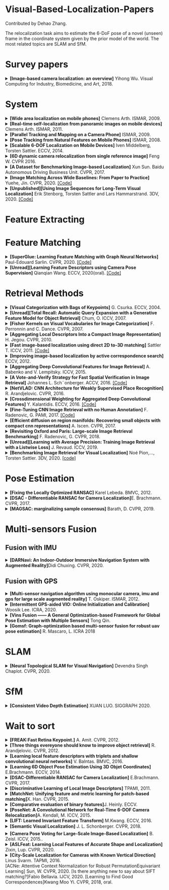 # Visual-Based-Localization-Papers

Contributed by Dehao Zhang.

The relocalization task aims to estimate the 6-DoF pose of a novel (unseen) frame in the coordinate system given by the prior model of the world.  The most related topics are SLAM and SfM.


<h1 id="Surveys">Survey papers</h1>

<details>
<summary> <b>[Image-based camera localization: an overview]</b> Yihong Wu. Visual Computing for Industry, Biomedicine, and Art, 2018. </summary>
</details>


<h1 id="system">System</h1>

<details>
<summary> <b>[Wide area localization on mobile phones]</b> Clemens Arth. ISMAR, 2009.</summary> 
The first step is reconstruction and save the result by PVS(potentially visible sets). Then feature matching and pose etismation... In a normal relocalization way.
</details>

<details>
<summary> <b>[Real-time self-localization from panoramic images on mobile devices]</b> Clemens Arth. ISMAR, 2011.  </summary>
This paper focused on the outdoor scene. The differences of the method and traditional methods are using image stiching to get panoramic images.
</details>
<details>
<summary> <b>[Parallel Tracking and Mapping on a Camera Phone]</b> ISMAR, 2009.</summary>
</details>

<details>
<summary> <b>[Pose Tracking from Natural Features on Mobile Phones]</b> ISMAR, 2008.</summary>
</details>

<details>
<summary> <b>[Scalable 6-DOF Localization on Mobile Devices]</b> Iven Middelberg, Torsten Sattler. ECCV, 2014. </summary>
This work combines the local tracking and global relocalization so they throwed the loop closuring in the tracking. The main contributions of this paper are the three align methods: alignment only once, alignment using the global keyframe positions and alignmnet Using the global 2D-3D matches.
</details>

<details>
<summary> <b>[6D dynamic camera relocalization from single reference image]</b> Feng W. CVPR 2016. </summary>
</details>

<details>
<summary> <b>[A Dataset for Benchmarking Image-based Localization]</b> Xun Sun. Baidu Autonomous Driving Business Unit. CVPR, 2017. </summary>
This paper proposed a dataset of BaiduMall and gave a summary about how to improve the recall of retrieval methods and match methods.
</details>


<details>
<summary> <b>[Image Matching Across Wide Baselines: From Paper to Practice]</b> Yuehe, Jin. CVPR, 2020. <a href="https://github.com/ubc-vision/image-matching-benchmark">[Code]</a> </summary>
This paper thought there were lots of fake "state of the art", so it gave a modular pipeline which incorporate dozens of methods for feature extraction, matching, and pose estimation. It's worth to read!!!
</details>

<details>
<summary> <b>[Unpublished][Using Image Sequences for Long-Term Visual Localization]</b> Erik Stenborg, Torsten Sattler and Lars Hammarstrand. 3DV, 2020. <a href="https://github.com/rulllars/SequentialVisualLocalization">[Code]</a> </summary>

</details>


<h1 id="FeatureExtration">Feature Extracting</h1>

<h1 id="FeatureMatch">Feature Matching</h1>

<details>
<summary> <b>[SuperGlue: Learning Feature Matching with Graph Neural Networks]  </b> Paul-Edouard Sarlin. CVPR, 2020. <a href="https://github.com/magicleap/SuperGluePretrainedNetwork">[Code]</a></summary>
A deep learning method to instead middle-end of SLAM.
</details>

<details>
<summary> <b>[Unread][Learning Feature Descriptors using Camera Pose Supervision]  </b> Qianqian Wang. ECCV, 2020(oral). <a href="https://github.com/qianqianwang68/caps">[Code]</a></summary>
</details>


<h1 id="Retrieval">Retrieval Methods</h1>

<details>
<summary> <b>[Visual Categorization with Bags of Keypoints]</b> G. Csurka. ECCV, 2004. </summary>
Very famous framework: Bag of Words.
</details>

<details>
<summary> <b>[Unread][Total Recall: Automatic Query Expansion
with a Generative Feature Model for Object Retrieval]</b> Chum, O. ICCV, 2007. </summary>

</details>

<details>
<summary> <b>[Fisher Kernels on Visual Vocabularies for Image Categorization]</b> F. Perronnin and C. Dance. CVPR, 2007. </summary>
Very famous framework: fisher vector.
</details>

<details>
<summary> <b>[Aggregating Local Descriptors Into a Compact Image Representation]</b> H. Jegou. CVPR, 2010. </summary>
Very famous framework: VLAD.
</details>

<details>
<summary> <b>[Fast image-based localization using direct 2D to-3D matching]</b> Sattler T. ICCV, 2011. <a href="https://www.graphics.rwth-aachen.de/software/image-localization/">[Code]</a></summary>
</details>

<details>
<summary> <b>[Improving image-based localization by active correspondence search]</b> ECCV, 2012. </summary>
A more efficient version of the "Fast image-based localization using direct 2D to 3D machting". With 2D to 3D match onece and then do 3D to 2D.
Beacause using 2D points for find 3D points is not efficient, but using 3D points to find 2D points is efficient for the less number of 2D points.
</details>

<details>
<summary> <b> [Aggregating Deep Convolutional Features for Image Retrieval]</b> A. Babenko and V. Lempitsky. ICCV, 2015. </summary>
This paper gave a decriptor called SPoC which is based on the
aggregation of raw deep convolutional features without embedding. Sum pooling all deep features weighted by Gaussian scheme, because objects of interest tend to be located close to the geometrical center of an image.
</details>

<details>
<summary> <b>[A Vote-and-Verify Strategy for Fast Spatial Verification in Image Retrieval]</b> Johannes L. Sch¨onberger. ACCV, 2016. <a href="https://github.com/vote-and-verify">[Code]</a></summary>
Although the paper's name is retrieval, but the verification method is closer to feature matching. Previous verification frameworks based on RANSAC were too slow. This paper gave a hypothesize-and-verify approaches which was very fast. This paper is integrated to the colmap framework.
</details>

<details>
<summary> <b>[NetVLAD: CNN Architecture for Weakly Supervised Place Recognition]</b> R. Arandjelovic. CVPR, 2016. </summary>
By using GPS, this paper got the potential positives and definite negative training examples. The difference between NetVLAD and VLAD is aggregation step, NetVLAD use a VLAD layer to learned the weight of each centroid. So that NetVLAD provide a fully differential pipeline to apply on the weakly supervised task.
</details>

<details>
<summary> <b>[Crossdimensional Weighting for Aggregated Deep Convolutional Features]</b> Y. Kalantidis. ECCV, 2016. <a href="https://github.com/yahoo/crow">[Code]</a> </summary>
Provided a Cross-dimensional Weighted framework(CroW) as: 1. Perform spatially-local pooling; 2. Compute spatial weighting factors; 3. Compute channel weighting factors; 4. Perform weighted-sum aggregation; 5. Perform vector normalization; 6. Perform dimensionality reduction; 7. Perform final normalization. The difference between "Aggregating Deep Convolutional Features for Image Retrieva" is the weighted summing.
Another fancy technology is the sparsity-sensitive channel weights, like the inverse document frequency.
</details>

<details>
<summary> <b>[Fine-Tuning CNN Image Retrieval with no Human Annotation]</b> F. Radenovic, G. PAMI, 2017. <a href="http://cmp.felk.cvut.cz/cnnimageretrieval">[Code]</a></summary>
Three contributions: 1.A geometry verification method to construct the dataset; 2.A new pooling method called GeM pooling; 3.Combine QE into the pipeline. (also introduce some QE tricks)
</details>

<details>
<summary> <b>[Efficient diffusion on region manifolds: Recovering small objects with compact cnn representations]</b> A. Iscen. CVPR, 2017. </summary>
A novel version of query expansion(QE).
</details>

<details>
<summary> <b>[Revisiting Oxford and Paris: Large-scale Image Retrieval Benchmarking]</b> F. Radenovic, G. CVPR, 2018. </summary>
</details>

<details>
<summary> <b>[Unread][Learning with Average Precision: Training Image Retrieval with a Listwise Loss]</b> J. Revaud. ICCV, 2019. </summary>
</details>


<details>
<summary> <b>[Benchmarking Image Retrieval for Visual Localization]</b> Noé Pion,..., Torsten Sattler. 3DV, 2020. <a href="https://github.com/naver/kapture-localization">[code]</a> </summary>
A detailed survey for image retrieval but more focused on localization. And this paper gives a very useful codebase to evaluate different algorithm.
</details>

<h1 id="Pose">Pose Estimation</h1>

<details>
<summary> <b>[Fixing the Locally Optimized RANSAC]</b>  Karel Lebeda. BMVC, 2012. </summary>
Lo-RANSAC, which colmap used.
</details>

<details>
<summary> <b>[DSAC - Differentiable RANSAC for Camera Localization]</b>E. Brachmann. CVPR, 2017. </summary>
propose Differentiable Sample Consensus and make RANSAC method available for camera localization in an end-to-end-trained deep learning pipeline
</details>

<details>
<summary> <b>[MAGSAC: marginalizing sample consensus]</b>  Barath, D. CVPR, 2019. </summary>
ad
</details>


<h1 id="Fusion">Multi-sensors Fusion</h1>
<h2 id="Fusion with IMU">Fusion with IMU</h2>
<details>
<summary> <b>[DARNavi: An Indoor-Outdoor Immersive Navigation System with Augmented Reality]</b>Didi Chuxing. CVPR, 2020. </summary>
Proposed a framwork which combined the **PDR**(Pedestrian Dead Reckoning), ARKit and visual localization. But the details about the fusion strategy were not introduced in the paper.
</details>

<h2 id="Fusion with GPS">Fusion with GPS</h2>
<details>
<summary> <b>[Multi-sensor navigation algorithm using monocular camera, imu and gps for large scale augmented reality]</b> T. Oskiper. ISMAR, 2012. </summary>
IMU and camera fusion is performed in a tightly coupled manner by an error-state extended Kalman filter (EKF). GPS is also fused by a optimization framework.
</details>

<details>
<summary> <b>[Intermittent GPS-aided VIO: Online Initialization and Calibration]</b> Woosik Lee. ICRA, 2020. </summary>
The constraint is MSCKF-based estimator to fuse inertial, camera and asynchronous GPS measurements and this paper tried to solve the time offset problem. The method is tightly-coupled so it is not very suitable for map-based relocalization.
</details>

<details>
<summary> <b>[Vins Fusion —— A General Optimization-based Framework for Global
Pose Estimation with Multiple Sensors]</b> Tong Qin. </summary>
Propose a general framework to fuse various global sensors with local estimations, which support multiple global sensors. Finally, use ceres to solve the graph optimization problems.
</details>

<details>
<summary> <b>[Gomsf: Graph-optimization based multi-sensor fusion for robust uav pose estimation]</b> R. Mascaro, L. ICRA 2018 </summary>
Propose an optimization-based framework to fuse local VIO (Visual
Inertial Odometry) with GPS measurements.
</details>


<h1 id="SLAM">SLAM</h1>
<details>
<summary> <b>[Neural Topological SLAM for Visual Navigation]</b> Devendra Singh Chaplot. CVPR, 2020. </summary>
The goal is giving a image in a house and then navigate the robot to find the right place.
</details>


<h1 id="SfM">SfM</h1>
<details>
<summary> <b>[Consistent Video Depth Estimation]</b> XUAN LUO. SIGGRAPH 2020. </summary>
Using colmap to do sparse reconstruction, using deep learning methods to do dense reconstrution.
</details>


<h1 id="Wait">Wait to sort</h1>

<details>
  <summary> <b>[FREAK:Fast Retina Keypoint.]</b> A. Amit. CVPR, 2012.</summary>
</details>

<details>
  <summary> <b>[Three things evereyone should know to improve object retrieval]</b> R. Arandjelovic. CVPR, 2012. </summary>
</details>

<details>
  <summary> <b>[Learning local feature descriptors with triplets and shallow convolutional neural networks]</b> V. Balntas. BMVC, 2016. </summary>
</details>

<details>
  <summary> <b>[Learning 6D Object Pose Estimation Using 3D Objet Coordinates]</b> E.Brachmann. ECCV, 2014.</summary>
</details>

<details>
  <summary> <b>[DSAC-Differentiable RANSAC for Camera Localization]</b> E.Brachmann. CVPR, 2017. </summary>
</details>

<details>
  <summary> <b>[Discriminative Learning of Local Image Descriptors]</b> TPAMI, 2011.</summary>
</details>


<details>
  <summary> <b>[MatchNet: Unifying feature and metric learning for patch-based matching]</b>X. Han. CVPR, 2015. </summary>
</details>

<details>
  <summary> <b>[Comparative evaluation of binary features]</b>J. Heinly. ECCV. </summary>
</details>

<details>
  <summary> <b>[PoseNet: A Convolutional Network for Real-Time 6-DOF Camera Relocalization]</b>A. Kendall, M. ICCV, 2015. </summary>
</details>

<details>
  <summary> <b>[LIFT: Learned Invariant Feature Transform]</b> M.Kwang. ECCV, 2016. </summary>
</details>

<details>
  <summary> <b>[Semantic Visual Localization]</b> J. L. Schonberger. CVPR, 2018. </summary>
</details>

<details>
  <summary> <b>[Camera Pose Voting for Large-Scale Image-Based Localization]</b> B. Zeisl. ICCV, 2015.. </summary>
</details>

<details>
  <summary> <b>[ASLFeat: Learning Local Features of Accurate Shape and Localization]</b> Zixin, Lup. CVPR, 2020. </summary>
</details>

<details>
  <summary> <b>[City-Scale Localization for Cameras with Known Vertical Direction]</b> Linus Svarm. TAPMI, 2016. </summary>
</details>
[ACNe: Attentive Context Normalization for Robust PermutationEquivariant Learning] Sun, W. CVPR, 2020.
[Is there anything new to say about SIFT matching?]Fabio Bellavia. IJCV, 2020.
[Learning to Find Good Correspondences]Kwang Moo Yi. CVPR, 2018, oral.
